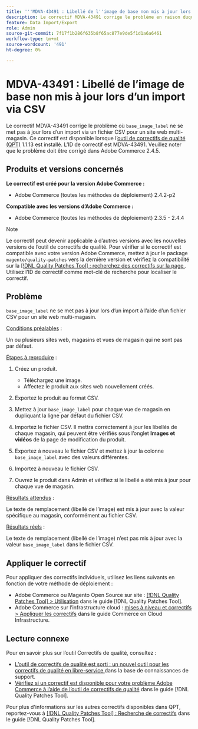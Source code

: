 ```yaml
---
title: '''MDVA-43491 : Libellé de l''image de base non mis à jour lors d''un import via CSV'''
description: Le correctif MDVA-43491 corrige le problème en raison duquel le `base_image_label` ne se met pas à jour lors d’un import via un fichier CSV pour un site web multi-magasin. Ce correctif est disponible lorsque l’[outil de correctifs de qualité (QPT)](https://experienceleague.adobe.com/en/docs/commerce-knowledge-base/kb/announcements/commerce-announcements/magento-quality-patches-released-new-tool-to-self-serve-quality-patches) 1.1.13 est installé. L’ID de correctif est MDVA-43491. Veuillez noter que le problème doit être corrigé dans Adobe Commerce 2.4.5.
feature: Data Import/Export
role: Admin
source-git-commit: 7f17f1b286f635b8f65ac877e9de5f1d1a6a6461
workflow-type: tm+mt
source-wordcount: '491'
ht-degree: 0%

---
```


# MDVA-43491 : Libellé de l’image de base non mis à jour lors d’un import via CSV

Le correctif MDVA-43491 corrige le problème où `base_image_label` ne se met pas à jour lors d’un import via un fichier CSV pour un site web multi-magasin. Ce correctif est disponible lorsque l’[outil de correctifs de qualité (QPT)](https://experienceleague.adobe.com/en/docs/commerce-knowledge-base/kb/announcements/commerce-announcements/magento-quality-patches-released-new-tool-to-self-serve-quality-patches) 1.1.13 est installé. L’ID de correctif est MDVA-43491. Veuillez noter que le problème doit être corrigé dans Adobe Commerce 2.4.5.

## Produits et versions concernés

**Le correctif est créé pour la version Adobe Commerce :**

* Adobe Commerce (toutes les méthodes de déploiement) 2.4.2-p2

**Compatible avec les versions d’Adobe Commerce :**

* Adobe Commerce (toutes les méthodes de déploiement) 2.3.5 - 2.4.4

>[!NOTE]
>
>Le correctif peut devenir applicable à d’autres versions avec les nouvelles versions de l’outil de correctifs de qualité. Pour vérifier si le correctif est compatible avec votre version Adobe Commerce, mettez à jour le package `magento/quality-patches` vers la dernière version et vérifiez la compatibilité sur la [[!DNL Quality Patches Tool] : recherchez des correctifs sur la page ](https://experienceleague.adobe.com/en/docs/commerce-knowledge-base/kb/announcements/commerce-announcements/magento-quality-patches-released-new-tool-to-self-serve-quality-patches). Utilisez l’ID de correctif comme mot-clé de recherche pour localiser le correctif.

## Problème

`base_image_label` ne se met pas à jour lors d’un import à l’aide d’un fichier CSV pour un site web multi-magasin.

<u>Conditions préalables</u> :

Un ou plusieurs sites web, magasins et vues de magasin qui ne sont pas par défaut.

<u>Étapes à reproduire</u> :

1. Créez un produit.

   * Téléchargez une image.
   * Affectez le produit aux sites web nouvellement créés.

1. Exportez le produit au format CSV.
1. Mettez à jour `base_image_label` pour chaque vue de magasin en dupliquant la ligne par défaut du fichier CSV.
1. Importez le fichier CSV. Il mettra correctement à jour les libellés de chaque magasin, qui peuvent être vérifiés sous l’onglet **Images et vidéos** de la page de modification du produit.
1. Exportez à nouveau le fichier CSV et mettez à jour la colonne `base_image_label` avec des valeurs différentes.
1. Importez à nouveau le fichier CSV.
1. Ouvrez le produit dans Admin et vérifiez si le libellé a été mis à jour pour chaque vue de magasin.

<u>Résultats attendus</u> :

Le texte de remplacement (libellé de l’image) est mis à jour avec la valeur spécifique au magasin, conformément au fichier CSV.

<u>Résultats réels</u> :

Le texte de remplacement (libellé de l’image) n’est pas mis à jour avec la valeur `base_image_label` dans le fichier CSV.

## Appliquer le correctif

Pour appliquer des correctifs individuels, utilisez les liens suivants en fonction de votre méthode de déploiement :

* Adobe Commerce ou Magento Open Source sur site : [[!DNL Quality Patches Tool] > Utilisation](/help/tools/quality-patches-tool/usage.md) dans le guide [!DNL Quality Patches Tool].
* Adobe Commerce sur l’infrastructure cloud : [mises à niveau et correctifs > Appliquer les correctifs](https://experienceleague.adobe.com/docs/commerce-cloud-service/user-guide/develop/upgrade/apply-patches.html) dans le guide Commerce on Cloud Infrastructure.

## Lecture connexe

Pour en savoir plus sur l’outil Correctifs de qualité, consultez :

* [ L’outil de correctifs de qualité est sorti : un nouvel outil pour les correctifs de qualité en libre-service ](https://experienceleague.adobe.com/en/docs/commerce-knowledge-base/kb/announcements/commerce-announcements/magento-quality-patches-released-new-tool-to-self-serve-quality-patches) dans la base de connaissances de support.
* [Vérifiez si un correctif est disponible pour votre problème Adobe Commerce à l’aide de l’outil de correctifs de qualité](/help/tools/quality-patches-tool/patches-available-in-qpt/check-patch-for-magento-issue-with-magento-quality-patches.md) dans le guide [!DNL Quality Patches Tool].

Pour plus d&#39;informations sur les autres correctifs disponibles dans QPT, reportez-vous à [[!DNL Quality Patches Tool] : Recherche de correctifs](https://experienceleague.adobe.com/tools/commerce-quality-patches/index.html) dans le guide [!DNL Quality Patches Tool].
